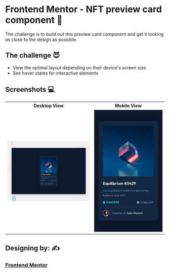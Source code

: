 # Frontend Mentor - NFT preview card component :chicken:

The challenge is to build out this preview card component and get it looking as close to the design as possible.

## The challenge :smiling_imp:
- View the optimal layout depending on their device's screen size
- See hover states for interactive elements 

## Screenshots :computer:
<table>
  <tr>
    <th style="text-align: center;">Desktop View</th>
    <th style="text-align: center;">Mobile View</th>
  </tr>
  <tr>
    <td style="text-align: center;">
      <img src="assets/design/desktop-preview.jpg" alt="Desktop View" width="300px">
    </td>
    <td style="text-align: center;">
      <img src="assets/design/mobile-design.jpg" alt="Mobile View" width="250px">
    </td>
  </tr>
</table>

## Designing by: :writing_hand:
### **[Frontend Mentor](https://www.frontendmentor.io/)**